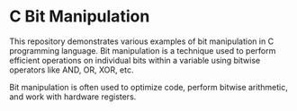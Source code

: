 # C Bit Manipulation

This repository demonstrates various examples of bit manipulation in C programming language. Bit manipulation is a technique used to perform efficient operations on individual bits within a variable using bitwise operators like AND, OR, XOR, etc.

Bit manipulation is often used to optimize code, perform bitwise arithmetic, and work with hardware registers.